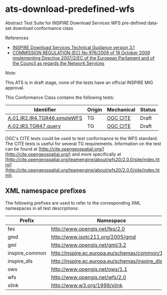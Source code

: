 ats-download-predefined-wfs
===========================

Abstract Test Suite for INSPIRE Download Services WFS pre-defined data-set download conformance class

References
* [INSPIRE Download Services Technical Guidance version 3.1](http://inspire.ec.europa.eu/documents/Network_Services/Technical_Guidance_Download_Services_v3.1.pdf)
* [COMMISSION REGULATION (EC) No 976/2009 of 19 October 2009 implementing Directive 2007/2/EC of the European Parliament and of the Council as regards the Network Services](http://eur-lex.europa.eu/legal-content/EN/TXT/PDF/?uri=CELEX:02009R0976-20101228&from=EN)

*Note*: 

This ATS is in draft stage, none of the tests have an official INSPIRE MIG approval.

This Conformance Class contains the following tests:

| Identifier                                                        | Origin | Mechanical | Status   |
| ----------------------------------------------------------------- | ------ | ---------- | -------- |
| [A.01.IR2.IR4.TGR46.simpleWFS](A.01.IR2.IR4.TGR46.simpleWFS.md)    | TG     | [OGC CITE](#ogccite)        | Draft    |
| [A.02.IR3.TGR47.query](A.02.IR3.TGR47.query.md)    | TG     | [OGC CITE](#ogccite)       | Draft    |

<a name="ogccite">OGC's CITE</a> tests could be used to test conformance to the WFS standard. The CITE tests is useful for several TG requirements. Information on the test can be found at [http://cite.opengeospatial.org/](http://cite.opengeospatial.org/) and more specifically at [http://cite.opengeospatial.org/teamengine/about/wfs20/2.0.0/site/index.html](http://cite.opengeospatial.org/teamengine/about/wfs20/2.0.0/site/index.html).


## XML namespace prefixes <a name="namespaces"></a>

The following prefixes are used to refer to the corresponding XML namespaces in all test descriptions:

Prefix         | Namespace
-------------- | -------------------------------------------------
fes | http://www.opengis.net/fes/2.0
gmd | http://www.isotc211.org/2005/gmd
gml | http://www.opengis.net/gml/3.2
inspire\_common| http://inspire.ec.europa.eu/schemas/common/1.0
inspire\_dls   | http://inspire.ec.europa.eu/schemas/inspire_dls/1.0
ows | http://www.opengis.net/ows/1.1
wfs | http://www.opengis.net/wfs/2.0
xlink          | http://www.w3.org/1999/xlink